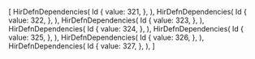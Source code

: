 [
    HirDefnDependencies(
        Id {
            value: 321,
        },
    ),
    HirDefnDependencies(
        Id {
            value: 322,
        },
    ),
    HirDefnDependencies(
        Id {
            value: 323,
        },
    ),
    HirDefnDependencies(
        Id {
            value: 324,
        },
    ),
    HirDefnDependencies(
        Id {
            value: 325,
        },
    ),
    HirDefnDependencies(
        Id {
            value: 326,
        },
    ),
    HirDefnDependencies(
        Id {
            value: 327,
        },
    ),
]